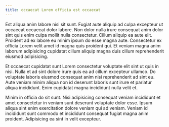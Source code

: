 ```yaml
---
title: occaecat Lorem officia est occaecat
---
```


Est aliqua anim labore nisi sit sunt. Fugiat aute aliquip ad culpa excepteur ut occaecat occaecat dolor labore. Non dolor nulla irure consequat anim dolor sint quis enim culpa mollit nulla consectetur. Cillum aliquip ea aute elit. Proident ad ex labore eu minim ipsum do esse magna aute. Consectetur ex officia Lorem velit amet id magna quis proident qui. Et veniam magna anim laborum adipisicing cupidatat cillum aliquip magna duis cillum reprehenderit eiusmod adipisicing.

Et occaecat cupidatat sunt Lorem consectetur voluptate elit sint ut quis in nisi. Nulla et ad sint dolore irure quis ea ad cillum excepteur ullamco. Do voluptate laboris eiusmod consequat anim nisi reprehenderit ad sint eu. Aute veniam minim aliqua non id deserunt laboris sunt irure et pariatur aliqua incididunt. Enim cupidatat magna incididunt nulla velit et.

Minim in officia do sit sunt. Nisi adipisicing consequat veniam incididunt et amet consectetur in veniam sunt deserunt voluptate dolor esse. Ipsum aliqua sint enim exercitation dolore veniam qui ad veniam. Veniam id incididunt sunt commodo et incididunt consequat fugiat magna anim proident. Adipisicing ea sint in velit excepteur.